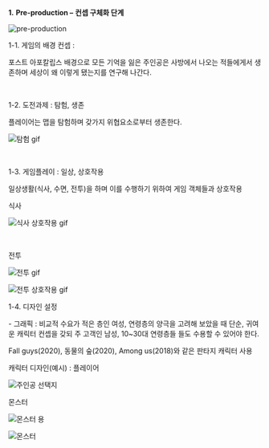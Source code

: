 **1.** **Pre-production –** **컨셉 구체화 단계** 

![pre-production](https://user-images.githubusercontent.com/71045957/96707329-b2dfbf80-13d2-11eb-833d-112a3d876724.png)

   

1-1.     게임의 배경 컨셉 :

포스트 아포칼립스 배경으로 모든 기억을 잃은 주인공은 사방에서 나오는 적들에게서 생존하며 세상이 왜 이렇게 됐는지를 연구해 나간다.        

<br/>

1-2.     도전과제 : 탐험, 생존

플레이어는 맵을 탐험하며 갖가지 위협요소로부터 생존한다.    

![탐험 gif](https://user-images.githubusercontent.com/71045957/96707113-6a280680-13d2-11eb-9b79-45b0e0f2567c.gif)

<br/>

1-3.     게임플레이 : 일상, 상호작용

일상생활(식사, 수면, 전투)을 하며 이를 수행하기 위하여 게임 객체들과 상호작용

식사

![식사 상호작용 gif](https://user-images.githubusercontent.com/71045957/96707162-79a74f80-13d2-11eb-9f07-f45842d36cce.gif)

​    

전투

![전투 gif](https://user-images.githubusercontent.com/71045957/96707194-83c94e00-13d2-11eb-8efd-60d31f6631c0.gif)



![전투 상호작용 gif](https://user-images.githubusercontent.com/71045957/96707219-8af05c00-13d2-11eb-93ad-b6197da56f07.gif)



1-4.  디자인 설정

\-    그래픽 : 비교적 수요가 적은 층인 여성, 연령층의 양극을 고려해 보았을 때 단순, 귀여운 캐릭터 컨셉을 갖되 주 고객인 남성, 10~30대 연령층들 들도 수용할 수 있어야 한다.

Fall guys(2020), 동물의 숲(2020), Among us(2018)와 같은 판타지 캐릭터 사용   



캐릭터 디자인(예시) : 플레이어

![주인공 선택지](https://user-images.githubusercontent.com/71045957/96707243-93489700-13d2-11eb-8d8d-9352f828f8f0.png)



몬스터

![몬스터 용](https://user-images.githubusercontent.com/71045957/96707260-98a5e180-13d2-11eb-9eea-274897779806.png)



![몬스터](https://user-images.githubusercontent.com/71045957/96707273-9e032c00-13d2-11eb-9252-c7790821e732.png)